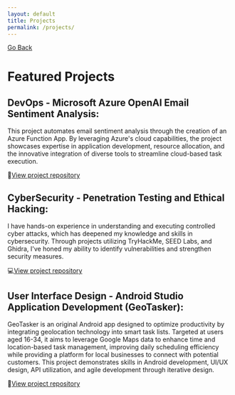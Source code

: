 ```yaml
---
layout: default
title: Projects
permalink: /projects/
---
```


[Go Back](/)

<h1>Featured Projects</h1>
<h2>DevOps - Microsoft Azure OpenAI Email Sentiment Analysis:</h2>

<p>This project automates email sentiment analysis through the creation of an Azure Function App. By leveraging Azure's cloud capabilities, the project showcases expertise in application development, resource allocation, and the innovative integration of diverse tools to streamline cloud-based task execution.</p>

<p>📧<a href="https://github.com/clayton-h/devops-cbhodges" target="_blank">View project repository</a></p>
  
<h2>CyberSecurity - Penetration Testing and Ethical Hacking:</h2>

<p>I have hands-on experience in understanding and executing controlled cyber attacks, which has deepened my knowledge and skills in cybersecurity. Through projects utilizing TryHackMe, SEED Labs, and Ghidra, I've honed my ability to identify vulnerabilities and strengthen security measures.</p>

<p>💻<a href="https://github.com/clayton-h/SS-cbhodges" target="_blank">View project repository</a></p>

<h2>User Interface Design - Android Studio Application Development (GeoTasker):</h2>

<p>GeoTasker is an original Android app designed to optimize productivity by integrating geolocation technology into smart task lists. Targeted at users aged 16-34, it aims to leverage Google Maps data to enhance time and location-based task management, improving daily scheduling efficiency while providing a platform for local businesses to connect with potential customers. This project demonstrates skills in Android development, UI/UX design, API utilization, and agile development through iterative design.</p>

<p>📱<a href="https://github.com/clayton-h/ui-cbhodges" target="_blank">View project repository</a></p>
